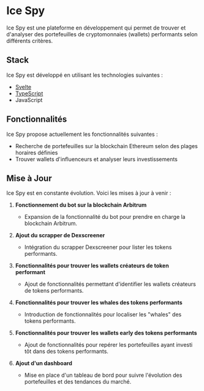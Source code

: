 # Ice Spy

Ice Spy est une plateforme en développement qui permet de trouver et d'analyser des portefeuilles de cryptomonnaies (wallets) performants selon différents critères.

## Stack

Ice Spy est développé en utilisant les technologies suivantes :

- [Svelte](https://svelte.dev/)
- [TypeScript](https://www.typescriptlang.org/)
- JavaScript

## Fonctionnalités

Ice Spy propose actuellement les fonctionnalités suivantes :

- Recherche de portefeuilles sur la blockchain Ethereum selon des plages horaires définies
- Trouver wallets d'influenceurs et analyser leurs investissements
  
## Mise à Jour

Ice Spy est en constante évolution. Voici les mises à jour à venir :

1. **Fonctionnement du bot sur la blockchain Arbitrum**
   - Expansion de la fonctionnalité du bot pour prendre en charge la blockchain Arbitrum.

2. **Ajout du scrapper de Dexscreener**
   - Intégration du scrapper Dexscreener pour lister les tokens performants.

3. **Fonctionnalités pour trouver les wallets créateurs de token performant**
   - Ajout de fonctionnalités permettant d'identifier les wallets créateurs de tokens performants.

4. **Fonctionnalités pour trouver les whales des tokens performants**
   - Introduction de fonctionnalités pour localiser les "whales" des tokens performants.

5. **Fonctionnalités pour trouver les wallets early des tokens performants**
   - Ajout de fonctionnalités pour repérer les portefeuilles ayant investi tôt dans des tokens performants.

6. **Ajout d'un dashboard**
   - Mise en place d'un tableau de bord pour suivre l'évolution des portefeuilles et des tendances du marché.

